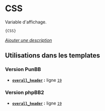 # CSS


Variable d'affichage.

```html
{CSS}
```

[*Ajouter une description*](https://fa-tvars.appspot.com/var/CSS)

## Utilisations dans les templates

### Version PunBB
* __[`overall_header`](../tpl/var/punbb/overall_header.md#readme) :__ ligne [`19`](../tpl/src/punbb/overall_header.tpl#L19)

### Version phpBB2
* __[`overall_header`](../tpl/var/subsilver/overall_header.md#readme) :__ ligne [`19`](../tpl/src/subsilver/overall_header.tpl#L19)